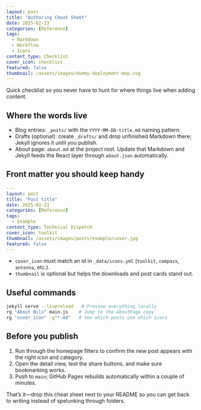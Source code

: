 ```yaml
---
layout: post
title: "Authoring Cheat Sheet"
date: 2025-02-23
categories: [Reference]
tags:
  - Markdown
  - Workflow
  - Icons
content_type: Checklist
cover_icon: checklist
featured: false
thumbnail: /assets/images/dummy-deployment-map.svg
---
```


Quick checklist so you never have to hunt for where things live when adding content.

## Where the words live

- Blog entries: `_posts/` with the `YYYY-MM-DD-title.md` naming pattern.
- Drafts (optional): create `_drafts/` and drop unfinished Markdown there; Jekyll ignores it until you publish.
- About page: `about.md` at the project root. Update that Markdown and Jekyll feeds the React layer through `about.json` automatically.

## Front matter you should keep handy

```yaml
---
layout: post
title: "Post title"
date: 2025-02-23
categories: [Reference]
tags:
  - Example
content_type: Technical Dispatch
cover_icon: toolkit
thumbnail: /assets/images/posts/example/cover.jpg
featured: false
---
```

- `cover_icon` must match an id in `_data/icons.yml` (`toolkit`, `compass`, `antenna`, etc.).
- `thumbnail` is optional but helps the downloads and post cards stand out.

## Useful commands

```bash
jekyll serve --livereload   # Preview everything locally
rg "About Nils" main.js    # Jump to the AboutPage copy
rg "cover_icon" -g"*.md"   # See which posts use which icons
```

## Before you publish

1. Run through the homepage filters to confirm the new post appears with the right icon and category.
2. Open the detail view, test the share buttons, and make sure bookmarking works.
3. Push to `main`; GitHub Pages rebuilds automatically within a couple of minutes.

That’s it—drop this cheat sheet next to your README so you can get back to writing instead of spelunking through folders.
